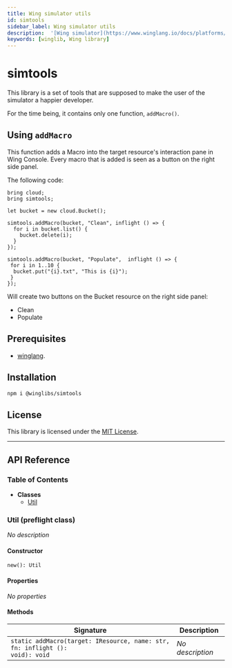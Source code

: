 ```yaml
---
title: Wing simulator utils
id: simtools
sidebar_label: Wing simulator utils
description:  '[Wing simulator](https://www.winglang.io/docs/platforms/sim) utility library'
keywords: [winglib, Wing library]
---
```

# simtools

This library is a set of tools that are supposed to make the user of the simulator a happier developer. 

For the time being, it contains only one function, `addMacro()`.

## Using `addMacro`

This function adds a Macro into the target resource's interaction pane in Wing Console.
Every macro that is added is seen as a button on the right side panel.

The following code:
```wing
bring cloud;
bring simtools;

let bucket = new cloud.Bucket();

simtools.addMacro(bucket, "Clean", inflight () => {
  for i in bucket.list() {
    bucket.delete(i);
  }
});

simtools.addMacro(bucket, "Populate",  inflight () => {
 for i in 1..10 {
  bucket.put("{i}.txt", "This is {i}");
 }
});
```

Will create two buttons on the Bucket resource on the right side panel:
* Clean
* Populate





## Prerequisites

* [winglang](https://winglang.io).

## Installation

```sh
npm i @winglibs/simtools
```


## License

This library is licensed under the [MIT License](./LICENSE).

---
## API Reference

### Table of Contents

- **Classes**
  - <a href="#@winglibs/simtools.Util">Util</a>

### Util (preflight class) <a class="wing-docs-anchor" id="@winglibs/simtools.Util"></a>

*No description*

#### Constructor

```
new(): Util
```

#### Properties

*No properties*

#### Methods

| **Signature** | **Description** |
| --- | --- |
| <code>static addMacro(target: IResource, name: str, fn: inflight (): void): void</code> | *No description* |



